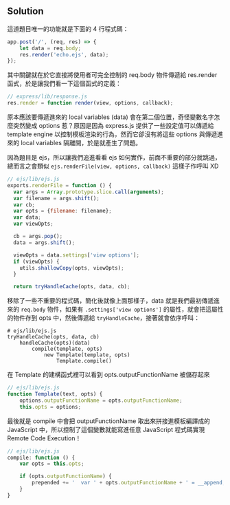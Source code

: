## Solution

這道題目唯一的功能就是下面的 4 行程式碼：

```javascript
app.post('/', (req, res) => {
    let data = req.body;
    res.render('echo.ejs', data);
});
```

其中關鍵就在於它直接將使用者可完全控制的 req.body 物件傳遞給 res.render 函式，於是讓我們看一下這個函式的定義：

```javascript
// express/lib/response.js
res.render = function render(view, options, callback);
```

原本應該要傳遞進來的 local variables (data) 會在第二個位置，奇怪變數名字怎麼突然變成 options 惹？原因是因為 express.js 提供了一些設定值可以傳遞給 template engine 以控制模板渲染的行為，然而它卻沒有將這些 options 與傳遞進來的 local variables 隔離開，於是就產生了問題。

因為題目是 ejs，所以讓我們追進看看 ejs 如何實作，前面不重要的部分就跳過，總而言之會類似 `ejs.renderFile(view, options, callback)` 這樣子作呼叫 XD

```javascript
// ejs/lib/ejs.js
exports.renderFile = function () {
  var args = Array.prototype.slice.call(arguments);
  var filename = args.shift();
  var cb;
  var opts = {filename: filename};
  var data;
  var viewOpts;

  cb = args.pop();
  data = args.shift();

  viewOpts = data.settings['view options'];
  if (viewOpts) {
    utils.shallowCopy(opts, viewOpts);
  }

  return tryHandleCache(opts, data, cb);
```

移除了一些不重要的程式碼，簡化後就像上面那樣子，data 就是我們最初傳遞進來的 `req.body` 物件，如果有 `.settings['view options']` 的屬性，就會把這屬性的物件存到 opts 中，然後傳遞給 `tryHandleCache`，接著就會依序呼叫：
```
# ejs/lib/ejs.js
tryHandleCache(opts, data, cb)
    handleCache(opts)(data)
        compile(template, opts)
            new Template(template, opts)
                Template.compile()
```

在 Template 的建構函式裡可以看到 opts.outputFunctionName 被儲存起來

```javascript
// ejs/lib/ejs.js
function Template(text, opts) {
    options.outputFunctionName = opts.outputFunctionName;
    this.opts = options;
```

最後就是 compile 中會把 outputFunctionName 取出來拼接進模板編譯成的 JavaScript 中，所以控制了這個變數就能寫進任意 JavaScript 程式碼實現 Remote Code Execution！

```javascript
// ejs/lib/ejs.js
compile: function () {
    var opts = this.opts;

    if (opts.outputFunctionName) {
        prepended += '  var ' + opts.outputFunctionName + ' = __append;' + '\n';
    }
}
```